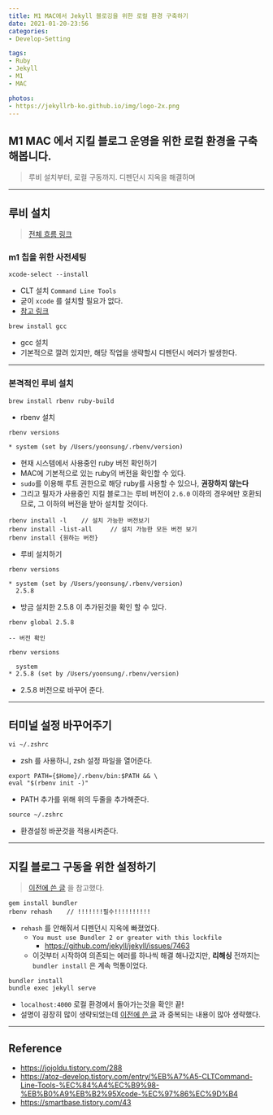```yaml
---
title: M1 MAC에서 Jekyll 블로깅을 위한 로컬 환경 구축하기
date: 2021-01-20-23:56
categories:
- Develop-Setting

tags:
- Ruby
- Jekyll
- M1
- MAC

photos:
- https://jekyllrb-ko.github.io/img/logo-2x.png
---
```


## M1 MAC 에서 지킬 블로그 운영을 위한 로컬 환경을 구축해봅니다.
> 루비 설치부터, 로컬 구동까지. 디펜던시 지옥을 해결하며

---

## 루비 설치
> [전체 흐름 링크](https://jojoldu.tistory.com/288)


### m1 칩을 위한 사전세팅

```
xcode-select --install
```

* CLT 설치 `Command Line Tools`
* 굳이 `xcode` 를 설치할 필요가 없다.
* [참고 링크](https://atoz-develop.tistory.com/entry/%EB%A7%A5-CLTCommand-Line-Tools-%EC%84%A4%EC%B9%98-%EB%B0%A9%EB%B2%95Xcode-%EC%97%86%EC%9D%B4)

```
brew install gcc
```

* gcc 설치
* 기본적으로 깔려 있지만, 해당 작업을 생략할시 디펜던시 에러가 발생한다.

---

### 본격적인 루비 설치

```
brew install rbenv ruby-build
```
* rbenv 설치

```
rbenv versions

* system (set by /Users/yoonsung/.rbenv/version)
```
* 현재 시스템에서 사용중인 ruby 버전 확인하기
* MAC에 기본적으로 있는 ruby의 버전을 확인할 수 있다.
* `sudo`를 이용해 루트 권한으로 해당 ruby를 사용할 수 있으나, **권장하지 않는다**
* 그리고 필자가 사용중인 지킬 블로그는 루비 버전이 `2.6.0` 이하의 경우에만 호환되므로, 그 이하의 버전을 받아 설치할 것이다.

```
rbenv install -l    // 설치 가능한 버전보기
rbenv install -list-all     // 설치 가능한 모든 버전 보기
rbenv install {원하는 버전}
```
* 루비 설치하기

```
rbenv versions

* system (set by /Users/yoonsung/.rbenv/version)
  2.5.8
```
* 방금 설치한 2.5.8 이 추가된것을 확인 할 수 있다.

```
rbenv global 2.5.8

-- 버전 확인

rbenv versions

  system
* 2.5.8 (set by /Users/yoonsung/.rbenv/version)
```
* 2.5.8 버전으로 바꾸어 준다.

---

## 터미널 설정 바꾸어주기

```
vi ~/.zshrc
```
* zsh 를 사용하니, zsh 설정 파일을 열어준다.

```
export PATH={$Home}/.rbenv/bin:$PATH && \
eval "$(rbenv init -)"
```

* PATH 추가를 위해 위의 두줄을 추가해준다.

```
source ~/.zshrc
```
* 환경설정 바꾼것을 적용시켜준다.

---

## 지킬 블로그 구동을 위한 설정하기
> [이전에 쓴 글](https://unluckyjung.github.io/github/2020/02/16/Jekyll_start/) 을 참고했다.

```
gem install bundler
rbenv rehash    // !!!!!!!필수!!!!!!!!!!
```

* `rehash` 를 안해줘서 디펜던시 지옥에 빠졌었다.
    * `You must use Bundler 2 or greater with this lockfile`
        * https://github.com/jekyll/jekyll/issues/7463
    * 이것부터 시작하여 의존되는 에러를 하나씩 해결 해나갔지만, **리해싱** 전까지는 `bundler install` 은 계속 먹통이었다.

```
bundler install
bundle exec jekyll serve
```

* `localhost:4000` 로컬 환경에서 돌아가는것을 확인! 끝!
* 설명이 굉장히 많이 생략되었는데 [이전에 쓴 글](https://unluckyjung.github.io/github/2020/02/16/Jekyll_start/) 과 중복되는 내용이 많아 생략했다.

---

## Reference
* https://jojoldu.tistory.com/288
* https://atoz-develop.tistory.com/entry/%EB%A7%A5-CLTCommand-Line-Tools-%EC%84%A4%EC%B9%98-%EB%B0%A9%EB%B2%95Xcode-%EC%97%86%EC%9D%B4
* https://smartbase.tistory.com/43
